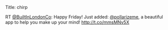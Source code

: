 Title: chirp

RT <a href="http://twitter.com/BuiltInLondonCo">@BuiltInLondonCo</a>: Happy Friday! Just added: <a href="http://twitter.com/pollarizeme">@pollarizeme</a>, a beautiful app to help you make up your mind! <a href="http://t.co/mmsMNv5X">http://t.co/mmsMNv5X</a>
